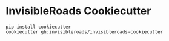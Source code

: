# InvisibleRoads Cookiecutter

    pip install cookiecutter
    cookiecutter gh:invisibleroads/invisibleroads-cookiecutter
